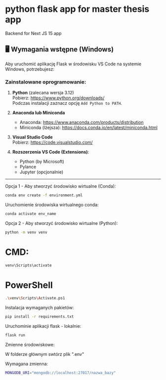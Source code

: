 # python flask app for master thesis app

Backend for Next JS 15 app

## 🖥️ Wymagania wstępne (Windows)

Aby uruchomić aplikację Flask w środowisku VS Code na systemie Windows, potrzebujesz:

### Zainstalowane oprogramowanie:

1. **Python** (zalecana wersja 3.12)  
   Pobierz: https://www.python.org/downloads/  
   Podczas instalacji zaznacz opcję `Add Python to PATH`.

2. **Anaconda lub Miniconda**

   - Anaconda: https://www.anaconda.com/products/distribution
   - Miniconda (lżejsza): https://docs.conda.io/en/latest/miniconda.html

3. **Visual Studio Code**  
   Pobierz: https://code.visualstudio.com/

4. **Rozszerzenia VS Code (Extensions)**:
   - Python (by Microsoft)
   - Pylance
   - Jupyter (opcjonalnie)

---

Opcja 1 - Aby stworzyć środowisko wirtualne (Conda):

```bash
conda env create -f environment.yml
```

Uruchomienie środowiska wirtualnego conda:

```bash
conda activate env_name
```

Opcja 2 - Aby stworzyć środowisko wirtualne (Python):

```bash
python -m venv venv
```

# CMD:

```bash
venv\Scripts\activate
```

# PowerShell

```bash
.\venv\Scripts\Activate.ps1
```

Instalacja wymaganych pakietów:

```bash
pip install -r requirements.txt
```

Uruchominie aplikacji flask - lokalnie:

```bash
flask run
```

Zmienne środowiskowe:

W folderze głównym swtórz plik ".env"

Wymagana zmienna:

```bash
MONGODB_URI="mongodb://localhost:27017/nazwa_bazy"                      # LUB adres bazy danych z mongo atlas
```
